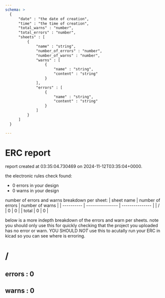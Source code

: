 ```yaml
---
schema: > 
  {  
      "date" : "the date of creation",
      "time" : "the time of creation",
      "total_warns" : "number",
      "total_errors" : "number",
      "sheets" : [
          {
              "name" : "string",
              "number_of_errors" : "number",
              "number_of_warns" : "number",
              "warns" : [
                  {
                      "name" : "string",
                      "content" : "string"
                  }
              ],
              "errors" : [
                  {
                      "name" : "string",
                      "content" : "string"
                  }
              ]
          }    
      ]
  }

---
```

# ERC report

report created at 03:35:04.730469 on 2024-11-12T03:35:04+0000.

the electronic rules check found:
- 0 errors in your design
- 0 warns in your design

number of errors and warns breakdown per sheet:
| sheet name | number of errors | number of warns |
| ---------- | ---------------- | --------------- | 
| / | 0 | 0 | 
| total             |  0                      | 0                       |

below is a more indepth breakdown of the errors and warn per sheets.
note you should only use this for quickly checking that the project
you uploaded has no error or warn. YOU SHOULD *NOT* use this to acutally
run your ERC in kicad so you can see where is erroring.


# /
## errors : 0

## warns : 0 

